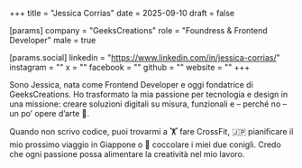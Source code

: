 +++
title = "Jessica Corrias"
date = 2025-09-10
draft = false

[params]
company = "GeeksCreations"
role = "Foundress & Frontend Developer"
male = true

[params.social]
linkedin = "https://www.linkedin.com/in/jessica-corrias/"
instagram = ""
x = ""
facebook = ""
github = ""
website = ""
+++

Sono Jessica, nata come Frontend Developer e oggi fondatrice di GeeksCreations. Ho trasformato la mia passione per tecnologia e design in una missione: creare soluzioni digitali su misura, funzionali e – perché no – un po’ opere d’arte 🎨.

Quando non scrivo codice, puoi trovarmi a 🏋️ fare CrossFit, 🇯🇵 pianificare il mio prossimo viaggio in Giappone o 🐇 coccolare i miei due conigli. Credo che ogni passione possa alimentare la creatività nel mio lavoro.

